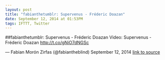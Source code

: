 ```yaml
---
layout: post
title: "fabianthetumblr: Supervenus - Fréderic Doazan"
date: September 12, 2014 at 01:53PM
tags: IFTTT, Twitter
---
```

##fabianthetumblr: Supervenus - Fréderic Doazan
Video: Supervenus - Fréderic Doazan http://t.co/gNiO7dNGSc

— Fabian Morón Zirfas (@fabiantheblind) September 12, 2014
[link to source](http://ift.tt/X6lf5S) 
